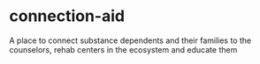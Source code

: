 # connection-aid
A place to connect substance dependents and their families to the counselors, rehab centers in the ecosystem and educate them
